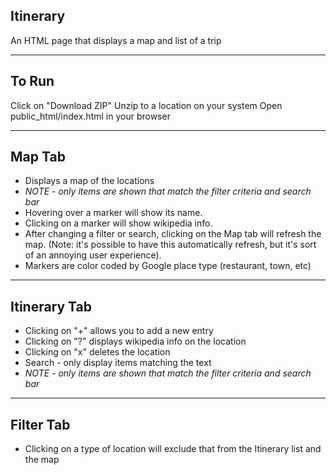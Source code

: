 
## Itinerary

An HTML page that displays a map and list of a trip

----
## To Run
Click on "Download ZIP"
Unzip to a location on your system
Open public_html/index.html in your browser

----
## Map Tab
* Displays a map of the locations
* *NOTE - only items are shown that match the filter criteria and search bar*
* Hovering over a marker will show its name.
* Clicking on a marker will show wikipedia info.
* After changing a filter or search, clicking on the Map tab will refresh the map.  (Note: it's possible to have this automatically refresh, but it's sort of an annoying user experience).
* Markers are color coded by Google place type (restaurant, town, etc)

----
## Itinerary Tab
* Clicking on "+" allows you to add a new entry
* Clicking on "?" displays wikipedia info on the location
* Clicking on "x" deletes the location
* Search - only display items matching the text
* *NOTE - only items are shown that match the filter criteria and search bar*

----
## Filter Tab
* Clicking on a type of location will exclude that from the Itinerary list and the map
